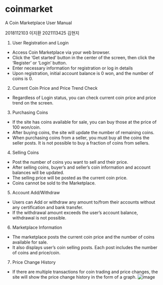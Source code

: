 # coinmarket


A Coin Marketplace User Manual

2018112103 이지환
2021113425 김현지

1.	User Registration and Login
-	Access Coin Marketplace via your web browser.
-	Click the ‘Get started’ button in the center of the screen, then click the ‘Register’ or ‘Login’ button.
-	Enter necessary information for registration or log in details
-	Upon registration, initial account balance is 0 won, and the number of coins is 0.

2.	Current Coin Price and Price Trend Check
-	Regardless of Login status, you can check current coin price and price trend on the screen.

3.	Purchasing Coins
-	If the site has coins available for sale, you can buy those at the price of 100 won/coin.
-	After buying coins, the site will update the number of remaining coins.
-	When purchasing coins from a seller, you must buy all the coins the seller posts. It is not possible to buy a fraction of coins from sellers.

4.	Selling Coins
-	Post the number of coins you want to sell and their price.
-	After selling coins, buyer’s and seller’s coin information and account balances will be updated.
-	The selling price will be posted as the current coin price.
-	Coins cannot be sold to the Marketplace.

5.	Account Add/Withdraw
-	Users can Add or withdraw any amount to/from their accounts without any certification and bank transfer.
-	If the withdrawal amount exceeds the user’s account balance, withdrawal is not possible.

6.	Marketplace Information
-	The marketplace posts the current coin price and the number of coins available for sale.
-	It also displays user’s coin selling posts. Each post includes the number of coins and price/coin.

7.	Price Change History
-	If there are multiple transactions for coin trading and price changes, the site will show the price change history in the form of a graph.
![image](https://github.com/summervilla99/coinmarket/assets/121385141/ae6d5703-d8fe-4ee9-b149-84b69509d114)
